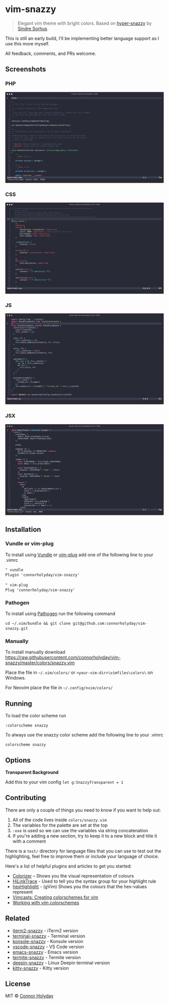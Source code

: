 # vim-snazzy

> Elegant vim theme with bright colors. Based on [hyper-snazzy](https://github.com/sindresorhus/hyper-snazzy/) by [Sindre Sorhus](https://sindresorhus.com).

This is still an early build, I'll be implementing better language support as I use this more myself.

All feedback, comments, and PRs welcome.

## Screenshots

### PHP
![](images/snazzy-php.jpg)

### CSS
![](images/snazzy-css.jpg)

### JS
![](images/snazzy-js.jpg)

### JSX
![](images/snazzy-jsx.jpg)

## Installation

### Vundle or vim-plug
To install using [Vundle](https://github.com/VundleVim/Vundle.vim) or [vim-plug](https://github.com/junegunn/vim-plug)
add one of the following line to your .vimrc

```vim
" vundle
Plugin 'connorholyday/vim-snazzy'

" vim-plug
Plug 'connorholyday/vim-snazzy'
```

### Pathogen
To install using [Pathogen](https://github.com/tpope/vim-pathogen) run the following command
```
cd ~/.vim/bundle && git clone git@github.com:connorholyday/vim-snazzy.git
```

### Manually
To install manually download https://raw.githubusercontent.com/connorholyday/vim-snazzy/master/colors/snazzy.vim

Place the file in `~/.vim/colors/` or `<your-vim-dir>\vimfiles\colors\` on Windows.

For Neovim place the file in `~/.config/nvim/colors/`

## Running

To load the color scheme run
```
:colorscheme snazzy
```

To always use the snazzy color scheme add the following line to your .vimrc
```
colorscheme snazzy
```

## Options

**Transparent Background**

Add this to your vim config
`let g:SnazzyTransparent = 1`

## Contributing
There are only a couple of things you need to know if you want to help out:
1. All of the code lives inside `colors/snazzy.vim`
2. The variables for the palette are set at the top
3. `:exe` is used so we can use the variables via string concatenation
4. If you're adding a new section, try to keep it to a new block and title it with a comment

There is a `test/` directory for language files that you can use to test out the highlighting, feel free to improve them or include your language of choice.

Here's a list of helpful plugins and articles to get you started:
- [Colorizer](https://github.com/chrisbra/Colorizer) – Shows you the visual representation of colours
- [HiLinkTrace](http://vim.wikia.com/wiki/Identify_the_syntax_highlighting_group_used_at_the_cursor) - Used to tell you the syntax group for your highlight rule
- [hexHighlight](https://www.vim.org/scripts/script.php?script_id=2937) - (gVim) Shows you the colours that the hex-values represent
- [Vimcasts: Creating colorschemes for vim](http://vimcasts.org/episodes/creating-colorschemes-for-vim/)
- [Working with vim colorschemes](https://jordanelver.co.uk/blog/2015/05/27/working-with-vim-colorschemes/)


## Related

- [iterm2-snazzy](https://github.com/sindresorhus/iterm2-snazzy) - iTerm2 version
- [terminal-snazzy](https://github.com/sindresorhus/terminal-snazzy) - Terminal version
- [konsole-snazzy](https://github.com/miedzinski/konsole-snazzy) - Konsole version
- [vscode-snazzy](https://github.com/Tyriar/vscode-snazzy) - VS Code version
- [emacs-snazzy](https://github.com/weijiangan/emacs-snazzy) - Emacs version
- [termite-snazzy](https://github.com/kbobrowski/termite-snazzy) - Termite version
- [deepin-snazzy](https://github.com/xxczaki/deepin-snazzy) - Linux Deepin terminal version
- [kitty-snazzy](https://github.com/connorholyday/kitty-snazzy) - Kitty version


## License

MIT © [Connor Holyday](https://holyday.me)
